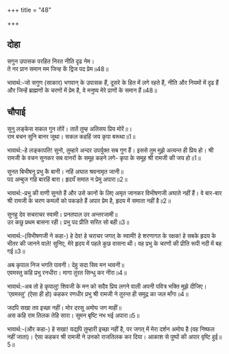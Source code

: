+++
title = "48"

+++
## दोहा
सगुन उपासक परहित निरत नीति दृढ नेम।  
ते नर प्रान समान मम जिन्ह कें द्विज पद प्रेम॥48॥  

भावार्थ:-जो सगुण (साकार) भगवान्‌ के उपासक हैं, दूसरे के हित में लगे रहते हैं, नीति और नियमों में दृढ हैं और जिन्हें ब्राह्मणों के चरणों में प्रेम है, वे मनुष्य मेरे प्राणों के समान हैं॥48॥  



<div class="audioEmbed"  caption="AIR-वाचनम्" src="https://archive
.org/download/rAmcharitmAnas-AIR/EPI-296.mp3"></div>

## चौपाई
सुनु लङ्केस सकल गुन तोरें। तातें तुम्ह अतिसय प्रिय मोरें॥।  
राम बचन सुनि बानर जूथा। सकल कहहिं जय कृपा बरूथा॥1॥  

भावार्थ:-हे लङ्कापति! सुनो, तुम्हारे अन्दर उपर्युक्त सब गुण हैं। इससे तुम मुझे अत्यन्त ही प्रिय हो। श्री रामजी के वचन सुनकर सब वानरों के समूह कहने लगे- कृपा के समूह श्री रामजी की जय हो॥1॥  

सुनत बिभीषनु प्रभु कै बानी। नहिं अघात श्रवनामृत जानी॥  
पद अम्बुज गहि बारहिं बारा। हृदयँ समात न प्रेमु अपारा॥2॥  

भावार्थ:-प्रभु की वाणी सुनते हैं और उसे कानों के लिए अमृत जानकर विभीषणजी अघाते नहीं हैं। वे बार-बार श्री रामजी के चरण कमलों को पकडते हैं अपार प्रेम है, हृदय में समाता नहीं है॥2॥  

सुनहु देव सचराचर स्वामी। प्रनतपाल उर अन्तरजामी॥  
उर कछु प्रथम बासना रही। प्रभु पद प्रीति सरित सो बही॥3॥  

भावार्थ:-(विभीषणजी ने कहा-) हे देव! हे चराचर जगत्‌ के स्वामी! हे शरणागत के रक्षक! हे सबके हृदय के भीतर की जानने वाले! सुनिए, मेरे हृदय में पहले कुछ वासना थी। वह प्रभु के चरणों की प्रीति रूपी नदी में बह गई॥3॥  

अब कृपाल निज भगति पावनी। देहु सदा सिव मन भावनी॥  
एवमस्तु कहि प्रभु रनधीरा। मागा तुरत सिन्धु कर नीरा॥4॥  

भावार्थ:-अब तो हे कृपालु! शिवजी के मन को सदैव प्रिय लगने वाली अपनी पवित्र भक्ति मुझे दीजिए। 'एवमस्तु' (ऐसा ही हो) कहकर रणधीर प्रभु श्री रामजी ने तुरन्त ही समुद्र का जल माँगा॥4॥  

जदपि सखा तव इच्छा नहीं। मोर दरसु अमोघ जग माहीं॥  
अस कहि राम तिलक तेहि सारा। सुमन बृष्टि नभ भई अपारा॥5॥  

भावार्थ:-(और कहा-) हे सखा! यद्यपि तुम्हारी इच्छा नहीं है, पर जगत्‌ में मेरा दर्शन अमोघ है (वह निष्फल नहीं जाता)। ऐसा कहकर श्री रामजी ने उनको राजतिलक कर दिया। आकाश से पुष्पों की अपार वृष्टि हुई॥5॥  

